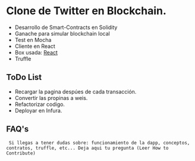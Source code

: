 
# Clone de Twitter en Blockchain.

* Desarrollo de Smart-Contracts en Solidity
* Ganache para simular blockchain local
* Test en Mocha
* Cliente en React
* Box usada: [React](https://www.trufflesuite.com/boxes/react)
* Truffle

## ToDo List
* Recargar la pagina despúes de cada transacción.
* Convertir las propinas a weis.
* Refactorizar codigo.
* Deployar en Infura.

## FAQ's
`` Si llegas a tener dudas sobre: funcionamiento de la dapp, conceptos, contratos, truffle, etc... Deja aqui tu pregunta (Leer How to Contribute)`` 